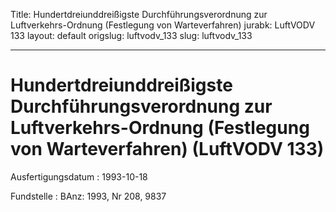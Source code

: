 Title: Hundertdreiunddreißigste Durchführungsverordnung zur Luftverkehrs-Ordnung (Festlegung
  von Warteverfahren)
jurabk: LuftVODV 133
layout: default
origslug: luftvodv_133
slug: luftvodv_133

---

# Hundertdreiunddreißigste Durchführungsverordnung zur Luftverkehrs-Ordnung (Festlegung von Warteverfahren) (LuftVODV 133)

Ausfertigungsdatum
:   1993-10-18

Fundstelle
:   BAnz: 1993, Nr 208, 9837


